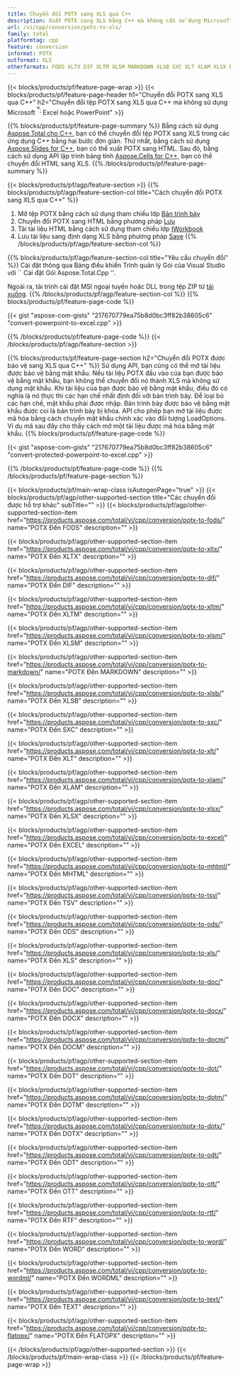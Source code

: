```yaml
---
title: Chuyển đổi POTX sang XLS qua C++
description: Xuất POTX sang XLS bằng C++ mà không cần sử dụng Microsoft Excel hoặc Powerpoint
url: /vi/cpp/conversion/potx-to-xls/
family: total
platformtag: cpp
feature: conversion
informat: POTX
outformat: XLS
otherformats: FODS XLTX DIF XLTM XLSM MARKDOWN XLSB SXC XLT XLAM XLSX EXCEL MHTML TSV ODS CSV DOC DOCX DOCM DOT DOTM DOTX ODT OTT RTF WORD WORDML TEXT FLATOPX
---
```

{{< blocks/products/pf/feature-page-wrap >}}
{{< blocks/products/pf/feature-page-header h1="Chuyển đổi POTX sang XLS qua C++" h2="Chuyển đổi tệp POTX sang XLS qua C++ mà không sử dụng Microsoft <sup> <sup>&reg;</sup>; </sup> Excel hoặc PowerPoint" >}}

{{% blocks/products/pf/feature-page-summary %}}
Bằng cách sử dụng [Aspose.Total cho C++](https://products.aspose.com/total/cpp/), bạn có thể chuyển đổi tệp POTX sang XLS trong các ứng dụng C++ bằng hai bước đơn giản. Thứ nhất, bằng cách sử dụng [Aspose.Slides for C++](https://products.aspose.com/slides/cpp/), bạn có thể xuất POTX sang HTML. Sau đó, bằng cách sử dụng API lập trình bảng tính [Aspose.Cells for C++](https://products.aspose.com/cells/cpp/), bạn có thể chuyển đổi HTML sang XLS. 
{{% /blocks/products/pf/feature-page-summary  %}}

{{< blocks/products/pf/agp/feature-section >}}
{{% blocks/products/pf/agp/feature-section-col title="Cách chuyển đổi POTX sang XLS qua C++" %}}
1. Mở tệp POTX bằng cách sử dụng tham chiếu lớp [Bản trình bày](https://reference.aspose.com/slides/cpp/class/aspose.slides.presentation)
2. Chuyển đổi POTX sang HTML bằng phương pháp [Lưu](https://reference.aspose.com/slides/cpp/class/aspose.slides.presentation#a06fe2a156063c8c3e5ada2713bb697ba)
3. Tải tài liệu HTML bằng cách sử dụng tham chiếu lớp [IWorkbook](https://reference.aspose.com/cells/cpp/class/aspose.cells.i_workbook)
4. Lưu tài liệu sang định dạng XLS bằng phương pháp [Save](https://reference.aspose.com/cells/cpp/class/aspose.cells.i_workbook#a5dc7de23f7ceba76a05dc1d49f51502e)
{{% /blocks/products/pf/agp/feature-section-col %}}

{{% blocks/products/pf/agp/feature-section-col title="Yêu cầu chuyển đổi" %}}
Cài đặt thông qua Bảng điều khiển Trình quản lý Gói của Visual Studio với `` Cài đặt Gói Aspose.Total.Cpp ''.

Ngoài ra, tải trình cài đặt MSI ngoại tuyến hoặc DLL trong tệp ZIP từ [tải xuống](https://downloads.aspose.com/total/cpp).
{{% /blocks/products/pf/agp/feature-section-col %}}
{{% blocks/products/pf/feature-page-code %}}

{{< gist "aspose-com-gists" "217670779ea75b8d0bc3ff82b38605c6" "convert-powerpoint-to-excel.cpp" >}}


{{% /blocks/products/pf/feature-page-code %}}
{{< /blocks/products/pf/agp/feature-section >}}

{{% blocks/products/pf/feature-page-section  h2="Chuyển đổi POTX được bảo vệ sang XLS qua C++" %}}
Sử dụng API, bạn cũng có thể mở tài liệu được bảo vệ bằng mật khẩu. Nếu tài liệu POTX đầu vào của bạn được bảo vệ bằng mật khẩu, bạn không thể chuyển đổi nó thành XLS mà không sử dụng mật khẩu. Khi tài liệu của bạn được bảo vệ bằng mật khẩu, điều đó có nghĩa là nó thực thi các hạn chế nhất định đối với bản trình bày. Để loại bỏ các hạn chế, mật khẩu phải được nhập. Bản trình bày được bảo vệ bằng mật khẩu được coi là bản trình bày bị khóa. API cho phép bạn mở tài liệu được mã hóa bằng cách chuyển mật khẩu chính xác vào đối tượng LoadOptions. Ví dụ mã sau đây cho thấy cách mở một tài liệu được mã hóa bằng mật khẩu.
{{% blocks/products/pf/feature-page-code %}}

{{< gist "aspose-com-gists" "217670779ea75b8d0bc3ff82b38605c6" "convert-protected-powerpoint-to-excel.cpp" >}}
{{% /blocks/products/pf/feature-page-code  %}}
{{% /blocks/products/pf/feature-page-section %}}

{{< blocks/products/pf/main-wrap-class isAutogenPage="true" >}}
{{< blocks/products/pf/agp/other-supported-section title="Các chuyển đổi được hỗ trợ khác" subTitle="" >}}
{{< blocks/products/pf/agp/other-supported-section-item href="https://products.aspose.com/total/vi/cpp/conversion/potx-to-fods/" name="POTX Đến FODS" description="" >}}

{{< blocks/products/pf/agp/other-supported-section-item href="https://products.aspose.com/total/vi/cpp/conversion/potx-to-xltx/" name="POTX Đến XLTX" description="" >}}

{{< blocks/products/pf/agp/other-supported-section-item href="https://products.aspose.com/total/vi/cpp/conversion/potx-to-dif/" name="POTX Đến DIF" description="" >}}

{{< blocks/products/pf/agp/other-supported-section-item href="https://products.aspose.com/total/vi/cpp/conversion/potx-to-xltm/" name="POTX Đến XLTM" description="" >}}

{{< blocks/products/pf/agp/other-supported-section-item href="https://products.aspose.com/total/vi/cpp/conversion/potx-to-xlsm/" name="POTX Đến XLSM" description="" >}}

{{< blocks/products/pf/agp/other-supported-section-item href="https://products.aspose.com/total/vi/cpp/conversion/potx-to-markdown/" name="POTX Đến MARKDOWN" description="" >}}

{{< blocks/products/pf/agp/other-supported-section-item href="https://products.aspose.com/total/vi/cpp/conversion/potx-to-xlsb/" name="POTX Đến XLSB" description="" >}}

{{< blocks/products/pf/agp/other-supported-section-item href="https://products.aspose.com/total/vi/cpp/conversion/potx-to-sxc/" name="POTX Đến SXC" description="" >}}

{{< blocks/products/pf/agp/other-supported-section-item href="https://products.aspose.com/total/vi/cpp/conversion/potx-to-xlt/" name="POTX Đến XLT" description="" >}}

{{< blocks/products/pf/agp/other-supported-section-item href="https://products.aspose.com/total/vi/cpp/conversion/potx-to-xlam/" name="POTX Đến XLAM" description="" >}}

{{< blocks/products/pf/agp/other-supported-section-item href="https://products.aspose.com/total/vi/cpp/conversion/potx-to-xlsx/" name="POTX Đến XLSX" description="" >}}

{{< blocks/products/pf/agp/other-supported-section-item href="https://products.aspose.com/total/vi/cpp/conversion/potx-to-excel/" name="POTX Đến EXCEL" description="" >}}

{{< blocks/products/pf/agp/other-supported-section-item href="https://products.aspose.com/total/vi/cpp/conversion/potx-to-mhtml/" name="POTX Đến MHTML" description="" >}}

{{< blocks/products/pf/agp/other-supported-section-item href="https://products.aspose.com/total/vi/cpp/conversion/potx-to-tsv/" name="POTX Đến TSV" description="" >}}

{{< blocks/products/pf/agp/other-supported-section-item href="https://products.aspose.com/total/vi/cpp/conversion/potx-to-ods/" name="POTX Đến ODS" description="" >}}

{{< blocks/products/pf/agp/other-supported-section-item href="https://products.aspose.com/total/vi/cpp/conversion/potx-to-xls/" name="POTX Đến XLS" description="" >}}

{{< blocks/products/pf/agp/other-supported-section-item href="https://products.aspose.com/total/vi/cpp/conversion/potx-to-doc/" name="POTX Đến DOC" description="" >}}

{{< blocks/products/pf/agp/other-supported-section-item href="https://products.aspose.com/total/vi/cpp/conversion/potx-to-docx/" name="POTX Đến DOCX" description="" >}}

{{< blocks/products/pf/agp/other-supported-section-item href="https://products.aspose.com/total/vi/cpp/conversion/potx-to-docm/" name="POTX Đến DOCM" description="" >}}

{{< blocks/products/pf/agp/other-supported-section-item href="https://products.aspose.com/total/vi/cpp/conversion/potx-to-dot/" name="POTX Đến DOT" description="" >}}

{{< blocks/products/pf/agp/other-supported-section-item href="https://products.aspose.com/total/vi/cpp/conversion/potx-to-dotm/" name="POTX Đến DOTM" description="" >}}

{{< blocks/products/pf/agp/other-supported-section-item href="https://products.aspose.com/total/vi/cpp/conversion/potx-to-dotx/" name="POTX Đến DOTX" description="" >}}

{{< blocks/products/pf/agp/other-supported-section-item href="https://products.aspose.com/total/vi/cpp/conversion/potx-to-odt/" name="POTX Đến ODT" description="" >}}

{{< blocks/products/pf/agp/other-supported-section-item href="https://products.aspose.com/total/vi/cpp/conversion/potx-to-ott/" name="POTX Đến OTT" description="" >}}

{{< blocks/products/pf/agp/other-supported-section-item href="https://products.aspose.com/total/vi/cpp/conversion/potx-to-rtf/" name="POTX Đến RTF" description="" >}}

{{< blocks/products/pf/agp/other-supported-section-item href="https://products.aspose.com/total/vi/cpp/conversion/potx-to-word/" name="POTX Đến WORD" description="" >}}

{{< blocks/products/pf/agp/other-supported-section-item href="https://products.aspose.com/total/vi/cpp/conversion/potx-to-wordml/" name="POTX Đến WORDML" description="" >}}

{{< blocks/products/pf/agp/other-supported-section-item href="https://products.aspose.com/total/vi/cpp/conversion/potx-to-text/" name="POTX Đến TEXT" description="" >}}

{{< blocks/products/pf/agp/other-supported-section-item href="https://products.aspose.com/total/vi/cpp/conversion/potx-to-flatopx/" name="POTX Đến FLATOPX" description="" >}}


{{< /blocks/products/pf/agp/other-supported-section >}}
{{< /blocks/products/pf/main-wrap-class >}}
{{< /blocks/products/pf/feature-page-wrap >}}